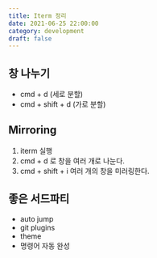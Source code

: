 ```yaml
---
title: Iterm 정리
date: 2021-06-25 22:00:00
category: development
draft: false
---
```


## 창 나누기

- cmd + d (세로 분할)
- cmd + shift + d (가로 분할)

## Mirroring

1. iterm 실행
2. cmd + d 로 창을 여러 개로 나눈다.
3. cmd + shift + i 여러 개의 창을 미러링한다.

## 좋은 서드파티

- auto jump
- git plugins
- theme
- 명령어 자동 완성
